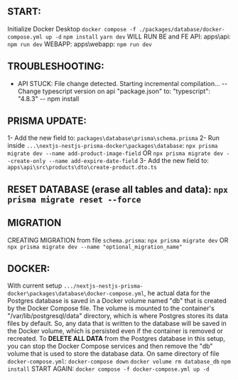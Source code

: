 ## START:

Initialize Docker Desktop
`docker compose -f ./packages/database/docker-compose.yml up -d`
`npm install`
`yarn dev` WILL RUN BE and FE
API: apps\api: `npm run dev`
WEBAPP: apps\webapp: `npm run dev`

## TROUBLESHOOTING:

- API STUCK: File change detected. Starting incremental compilation...
  -- Change typescript version on api "package.json" to: "typescript": "4.8.3"
  -- npm install

## PRISMA UPDATE:

1- Add the new field to: `packages\database\prisma\schema.prisma`
2- Run inside `...\nextjs-nestjs-prisma-docker\packages\database`: `npx prisma migrate dev --name add-product-image-field` OR `npx prisma migrate dev --create-only --name add-expire-date-field`
3- Add the new field to: `apps\api\src\products\dto\create-product.dto.ts`

## RESET DATABASE (erase all tables and data): `npx prisma migrate reset --force`

## MIGRATION

CREATING MIGRATION from file `schema.prisma`: `npx prisma migrate dev` OR `npx prisma migrate dev --name "optional_migration_name"`

## DOCKER:

With current setup `.../nextjs-nestjs-prisma-docker\packages\database\docker-compose.yml`, he actual data for the Postgres database is saved in a Docker volume named "db" that is created by the Docker Compose file. The volume is mounted to the container's "/var/lib/postgresql/data" directory, which is where Postgres stores its data files by default. So, any data that is written to the database will be saved in the Docker volume, which is persisted even if the container is removed or recreated.
To **DELETE ALL DATA** from the Postgres database in this setup, you can stop the Docker Compose services and then remove the "db" volume that is used to store the database data. On same directory of file `docker-compose.yml`:
`docker-compose down`
`docker volume rm database_db`
`npm install`
START AGAIN: `docker compose -f docker-compose.yml up -d`

